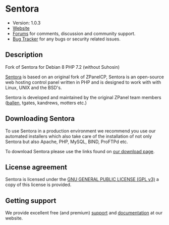# Sentora

* Version: 1.0.3
* [Website](http://sentora.org/)
* [Forums](http://forums.sentora.org/) for comments, discussion and community support.
* [Bug Tracker](https://github.com/sentora/sentora-core/issues) for any bugs or security related issues.

## Description

Fork of Sentora for Debian 8 PHP 7.2 (without Suhosin)

[Sentora](http://sentora.org) is based on an original fork of ZPanelCP, Sentora is an open-source web hosting control panel written in PHP and is designed to work with with Linux, UNIX and the BSD's.

Sentora is developed and maintained by the original ZPanel team members ([ballen](http://bobbyallen.me), tgates, kandrews, motters etc.)

## Downloading Sentora

To use Sentora in a production environment we recommend you use our automated installers which also take care of the installation of not only Sentora but also Apache, PHP, MySQL, BIND, ProFTPd etc.

To download Sentora please use the links found on [our download page](http://sentora.org/download/).

## License agreement

Sentora is licensed under the [GNU GENERAL PUBLIC LICENSE (GPL v3)](LICENSE.md) a copy of this license is provided.

## Getting support

We provide excellent free (and premium) [support](http://sentora.org/support/) and [documentation](http://docs.sentora.org/?node=23) at our website.
